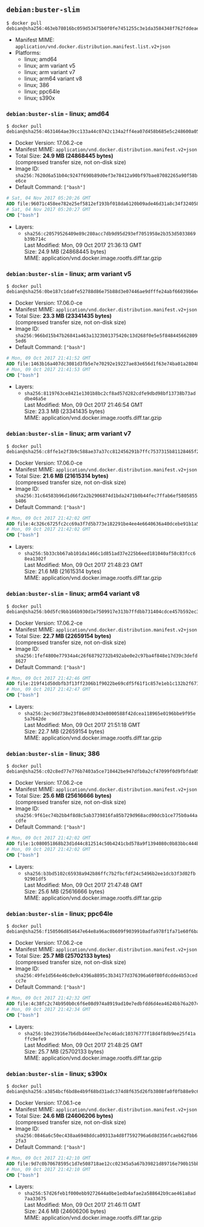 ## `debian:buster-slim`

```console
$ docker pull debian@sha256:463eb78016bc059d53475b0f0fe7451255c3e1da3584348f762fddeae99bd8eb
```

-	Manifest MIME: `application/vnd.docker.distribution.manifest.list.v2+json`
-	Platforms:
	-	linux; amd64
	-	linux; arm variant v5
	-	linux; arm variant v7
	-	linux; arm64 variant v8
	-	linux; 386
	-	linux; ppc64le
	-	linux; s390x

### `debian:buster-slim` - linux; amd64

```console
$ docker pull debian@sha256:4631464ae39cc133a44c0742c134a2ff4ea07d458b685e5c248600a059c0ec02
```

-	Docker Version: 17.06.2-ce
-	Manifest MIME: `application/vnd.docker.distribution.manifest.v2+json`
-	Total Size: **24.9 MB (24868445 bytes)**  
	(compressed transfer size, not on-disk size)
-	Image ID: `sha256:7620d6a51b04c9247f690b89d0ef3e78412a90bf97bae87082265a90f58be6ce`
-	Default Command: `["bash"]`

```dockerfile
# Sat, 04 Nov 2017 05:20:26 GMT
ADD file:96071c458ee782e25ef5812ef193bf018da6120b09ade46d31a8c34f32405838 in / 
# Sat, 04 Nov 2017 05:20:27 GMT
CMD ["bash"]
```

-	Layers:
	-	`sha256:c20579526409e89c280acc7db9d95d293ef7051958e2b353d5033869b39b714c`  
		Last Modified: Mon, 09 Oct 2017 21:36:13 GMT  
		Size: 24.9 MB (24868445 bytes)  
		MIME: application/vnd.docker.image.rootfs.diff.tar.gzip

### `debian:buster-slim` - linux; arm variant v5

```console
$ docker pull debian@sha256:0be187c1da0fe52788d86e75b88d3e07446ae9dfffe24abf66039b6ee4a0b6c7
```

-	Docker Version: 17.06.0-ce
-	Manifest MIME: `application/vnd.docker.distribution.manifest.v2+json`
-	Total Size: **23.3 MB (23341435 bytes)**  
	(compressed transfer size, not on-disk size)
-	Image ID: `sha256:966bd15b47b26841a463a1323b01375420c13d268f0e5e5f8484456628095ed6`
-	Default Command: `["bash"]`

```dockerfile
# Mon, 09 Oct 2017 21:41:52 GMT
ADD file:1463b16a407dc3081d3fb5e7e70292e19227ae83e656d1f63e74ba01a28048c1 in / 
# Mon, 09 Oct 2017 21:41:53 GMT
CMD ["bash"]
```

-	Layers:
	-	`sha256:8119763ce8421e1301b8bc2cf8ad57d282cdfe9dbd98bf13738b73addbe46a5e`  
		Last Modified: Mon, 09 Oct 2017 21:46:54 GMT  
		Size: 23.3 MB (23341435 bytes)  
		MIME: application/vnd.docker.image.rootfs.diff.tar.gzip

### `debian:buster-slim` - linux; arm variant v7

```console
$ docker pull debian@sha256:c8ffe1e2f3b9c588ae37a37cc812456291b7ffc7537315b81128465f271aa303
```

-	Docker Version: 17.06.0-ce
-	Manifest MIME: `application/vnd.docker.distribution.manifest.v2+json`
-	Total Size: **21.6 MB (21615314 bytes)**  
	(compressed transfer size, not on-disk size)
-	Image ID: `sha256:31c64583b96d1d66f2a2b2906874d1bda2471b0b44fec7ffab6ef5805855b406`
-	Default Command: `["bash"]`

```dockerfile
# Mon, 09 Oct 2017 21:42:02 GMT
ADD file:4c326c6725fc2cc69a3f7d5b773e182291be4ee4e6640636a40dcebe91b1a5c0 in / 
# Mon, 09 Oct 2017 21:42:02 GMT
CMD ["bash"]
```

-	Layers:
	-	`sha256:5b33cbb67ab101da1466c1d851ad37e225b6eed181040af58c83fcc68ea1302f`  
		Last Modified: Mon, 09 Oct 2017 21:48:23 GMT  
		Size: 21.6 MB (21615314 bytes)  
		MIME: application/vnd.docker.image.rootfs.diff.tar.gzip

### `debian:buster-slim` - linux; arm64 variant v8

```console
$ docker pull debian@sha256:b0d5fc9bb166b930d1e7509917e313b7ffdbb731404cdce457b592ec3a038092
```

-	Docker Version: 17.06.2-ce
-	Manifest MIME: `application/vnd.docker.distribution.manifest.v2+json`
-	Total Size: **22.7 MB (22659154 bytes)**  
	(compressed transfer size, not on-disk size)
-	Image ID: `sha256:1fef4800e77934a4c26f68792732b492abe0e2c97ba4f848e17d39c3defd8627`
-	Default Command: `["bash"]`

```dockerfile
# Mon, 09 Oct 2017 21:42:46 GMT
ADD file:219f41d50dbfb3f13ff2306b1f9022be69cdf5f61f1c857e1eb1c132b2f671c0 in / 
# Mon, 09 Oct 2017 21:42:47 GMT
CMD ["bash"]
```

-	Layers:
	-	`sha256:2ec9dd738e23f86e8d0343e8000588f42dcea118965e0196bbe9f95e5a7642de`  
		Last Modified: Mon, 09 Oct 2017 21:51:18 GMT  
		Size: 22.7 MB (22659154 bytes)  
		MIME: application/vnd.docker.image.rootfs.diff.tar.gzip

### `debian:buster-slim` - linux; 386

```console
$ docker pull debian@sha256:c02c8ed77e776b7403a5ce710442be947dfb0a2cf47099f0d9fbfda05a6fe22f
```

-	Docker Version: 17.06.2-ce
-	Manifest MIME: `application/vnd.docker.distribution.manifest.v2+json`
-	Total Size: **25.6 MB (25616666 bytes)**  
	(compressed transfer size, not on-disk size)
-	Image ID: `sha256:9f61ec74b2bb4f8d8c5ab3739816fa85b729d968acd90dcb1ce775b0a44acdfe`
-	Default Command: `["bash"]`

```dockerfile
# Mon, 09 Oct 2017 21:42:02 GMT
ADD file:1c080051868b23d1d44c812514c50b4241cbd578a9f1394080c0b83bbc444bfc in / 
# Mon, 09 Oct 2017 21:42:02 GMT
CMD ["bash"]
```

-	Layers:
	-	`sha256:b3bd5102c65938a942b86ffc7b2fbcfdf24c5496b2ee1dcb3f3d02fb92901df5`  
		Last Modified: Mon, 09 Oct 2017 21:47:48 GMT  
		Size: 25.6 MB (25616666 bytes)  
		MIME: application/vnd.docker.image.rootfs.diff.tar.gzip

### `debian:buster-slim` - linux; ppc64le

```console
$ docker pull debian@sha256:f150506d854647e64e8a96ac0b609f9039910adfa978f1fa71e60f6baa32cf12
```

-	Docker Version: 17.06.2-ce
-	Manifest MIME: `application/vnd.docker.distribution.manifest.v2+json`
-	Total Size: **25.7 MB (25702133 bytes)**  
	(compressed transfer size, not on-disk size)
-	Image ID: `sha256:49fe1d564e46c0e9c4396a8895c3b34177d376396a60f80fdcdde4b53cedcc7e`
-	Default Command: `["bash"]`

```dockerfile
# Mon, 09 Oct 2017 21:42:32 GMT
ADD file:4c38fc2c74b950b0c6f6e08d974a8919ad10e7edbfdd6d4ea4624bb76a2074fa in / 
# Mon, 09 Oct 2017 21:42:34 GMT
CMD ["bash"]
```

-	Layers:
	-	`sha256:10e23916e7b6dbd44eed3e7ec46adc10376777f18d4f8db9ee25f41affc9efe9`  
		Last Modified: Mon, 09 Oct 2017 21:48:25 GMT  
		Size: 25.7 MB (25702133 bytes)  
		MIME: application/vnd.docker.image.rootfs.diff.tar.gzip

### `debian:buster-slim` - linux; s390x

```console
$ docker pull debian@sha256:a3854bcf6bd8e4b9f68bd31adc374d8f635d26fb3808fa0f0fb88e9c6be64049
```

-	Docker Version: 17.06.1-ce
-	Manifest MIME: `application/vnd.docker.distribution.manifest.v2+json`
-	Total Size: **24.6 MB (24606206 bytes)**  
	(compressed transfer size, not on-disk size)
-	Image ID: `sha256:0846a6c50ec438aa6948ddca09313a4d8f7592796a6d8d356fcaeb62fbb62fa3`
-	Default Command: `["bash"]`

```dockerfile
# Mon, 09 Oct 2017 21:42:10 GMT
ADD file:9d7c0b70678595c1d7e508718ae12cc02345a5a67b39821d89716e790b15bbc6 in / 
# Mon, 09 Oct 2017 21:42:10 GMT
CMD ["bash"]
```

-	Layers:
	-	`sha256:57d26feb1f000ebb9272644a0be1edb4afae2a588642b9cae461a8ad7aa33675`  
		Last Modified: Mon, 09 Oct 2017 21:46:11 GMT  
		Size: 24.6 MB (24606206 bytes)  
		MIME: application/vnd.docker.image.rootfs.diff.tar.gzip
